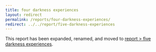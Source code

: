 ```yaml
---
title: four darkness experiences
layout: redirect
permalink: /reports/four-darkness-experiences/
redirect: ../../report/five-darkness-experiences
---
```


This report has been expanded, renamed, and moved to [report > five darkness experiences](/report/five-darkness-experiences).
